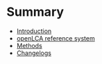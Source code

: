 # Summary

- [Introduction](./intro.md)
- [openLCA reference system](./ref_system.md)
- [Methods](./methods/README.md)
- [Changelogs](./changelogs/README.md)

